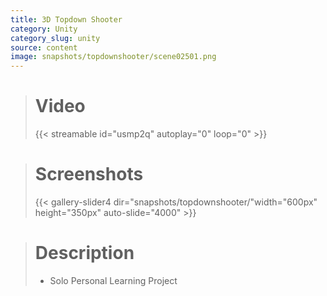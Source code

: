 ```yaml
---
title: 3D Topdown Shooter
category: Unity
category_slug: unity
source: content
image: snapshots/topdownshooter/scene02501.png
---
```


> # Video
>
> {{< streamable id="usmp2q" autoplay="0" loop="0" >}}


># Screenshots
>
> {{< gallery-slider4 dir="snapshots/topdownshooter/"width="600px" height="350px" auto-slide="4000" >}}

> # Description
>
> - Solo Personal Learning Project